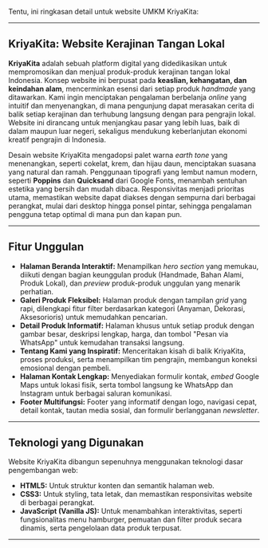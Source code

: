 Tentu, ini ringkasan detail untuk website UMKM KriyaKita:

---

## KriyaKita: Website Kerajinan Tangan Lokal

**KriyaKita** adalah sebuah platform digital yang didedikasikan untuk mempromosikan dan menjual produk-produk kerajinan tangan lokal Indonesia. Konsep website ini berpusat pada **keaslian, kehangatan, dan keindahan alam**, mencerminkan esensi dari setiap produk *handmade* yang ditawarkan. Kami ingin menciptakan pengalaman berbelanja *online* yang intuitif dan menyenangkan, di mana pengunjung dapat merasakan cerita di balik setiap kerajinan dan terhubung langsung dengan para pengrajin lokal. Website ini dirancang untuk menjangkau pasar yang lebih luas, baik di dalam maupun luar negeri, sekaligus mendukung keberlanjutan ekonomi kreatif pengrajin di Indonesia.

Desain website KriyaKita mengadopsi palet warna *earth tone* yang menenangkan, seperti cokelat, krem, dan hijau daun, menciptakan suasana yang natural dan ramah. Penggunaan tipografi yang lembut namun modern, seperti **Poppins** dan **Quicksand** dari Google Fonts, menambah sentuhan estetika yang bersih dan mudah dibaca. Responsivitas menjadi prioritas utama, memastikan website dapat diakses dengan sempurna dari berbagai perangkat, mulai dari desktop hingga ponsel pintar, sehingga pengalaman pengguna tetap optimal di mana pun dan kapan pun.

---

## Fitur Unggulan

* **Halaman Beranda Interaktif:** Menampilkan *hero section* yang memukau, diikuti dengan bagian keunggulan produk (Handmade, Bahan Alami, Produk Lokal), dan *preview* produk-produk unggulan yang menarik perhatian.
* **Galeri Produk Fleksibel:** Halaman produk dengan tampilan *grid* yang rapi, dilengkapi fitur filter berdasarkan kategori (Anyaman, Dekorasi, Aksesorioris) untuk memudahkan pencarian.
* **Detail Produk Informatif:** Halaman khusus untuk setiap produk dengan gambar besar, deskripsi lengkap, harga, dan tombol "Pesan via WhatsApp" untuk kemudahan transaksi langsung.
* **Tentang Kami yang Inspiratif:** Menceritakan kisah di balik KriyaKita, proses produksi, serta menampilkan tim pengrajin, membangun koneksi emosional dengan pembeli.
* **Halaman Kontak Lengkap:** Menyediakan formulir kontak, *embed* Google Maps untuk lokasi fisik, serta tombol langsung ke WhatsApp dan Instagram untuk berbagai saluran komunikasi.
* **Footer Multifungsi:** Footer yang informatif dengan logo, navigasi cepat, detail kontak, tautan media sosial, dan formulir berlangganan *newsletter*.

---

## Teknologi yang Digunakan

Website KriyaKita dibangun sepenuhnya menggunakan teknologi dasar pengembangan web:

* **HTML5:** Untuk struktur konten dan semantik halaman web.
* **CSS3:** Untuk styling, tata letak, dan memastikan responsivitas website di berbagai perangkat.
* **JavaScript (Vanilla JS):** Untuk menambahkan interaktivitas, seperti fungsionalitas menu hamburger, pemuatan dan filter produk secara dinamis, serta pengelolaan data produk terpusat.

---
